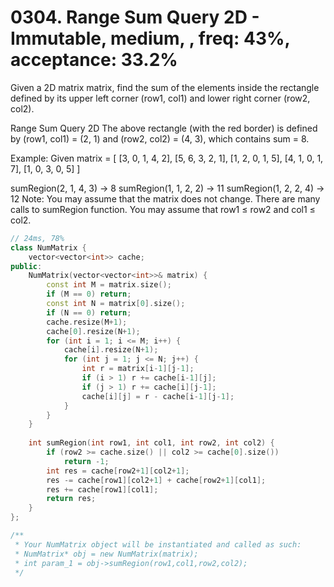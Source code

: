 # 0304. Range Sum Query 2D - Immutable, medium, , freq: 43%, acceptance: 33.2%

Given a 2D matrix matrix, find the sum of the elements inside the rectangle defined by its upper left corner (row1, col1) and lower right corner (row2, col2).

Range Sum Query 2D
The above rectangle (with the red border) is defined by (row1, col1) = (2, 1) and (row2, col2) = (4, 3), which contains sum = 8.

Example:
Given matrix = [
  [3, 0, 1, 4, 2],
  [5, 6, 3, 2, 1],
  [1, 2, 0, 1, 5],
  [4, 1, 0, 1, 7],
  [1, 0, 3, 0, 5]
]

sumRegion(2, 1, 4, 3) -> 8
sumRegion(1, 1, 2, 2) -> 11
sumRegion(1, 2, 2, 4) -> 12
Note:
You may assume that the matrix does not change.
There are many calls to sumRegion function.
You may assume that row1 ≤ row2 and col1 ≤ col2.

```c++
// 24ms, 78%
class NumMatrix {
    vector<vector<int>> cache;
public:
    NumMatrix(vector<vector<int>>& matrix) {
        const int M = matrix.size();
        if (M == 0) return;
        const int N = matrix[0].size();
        if (N == 0) return;
        cache.resize(M+1);
        cache[0].resize(N+1);
        for (int i = 1; i <= M; i++) {
            cache[i].resize(N+1);
            for (int j = 1; j <= N; j++) {
                int r = matrix[i-1][j-1];
                if (i > 1) r += cache[i-1][j];
                if (j > 1) r += cache[i][j-1];
                cache[i][j] = r - cache[i-1][j-1];
            }
        }
    }
    
    int sumRegion(int row1, int col1, int row2, int col2) {
        if (row2 >= cache.size() || col2 >= cache[0].size())
            return -1;
        int res = cache[row2+1][col2+1];
        res -= cache[row1][col2+1] + cache[row2+1][col1];
        res += cache[row1][col1];
        return res;
    }
};

/**
 * Your NumMatrix object will be instantiated and called as such:
 * NumMatrix* obj = new NumMatrix(matrix);
 * int param_1 = obj->sumRegion(row1,col1,row2,col2);
 */
```
